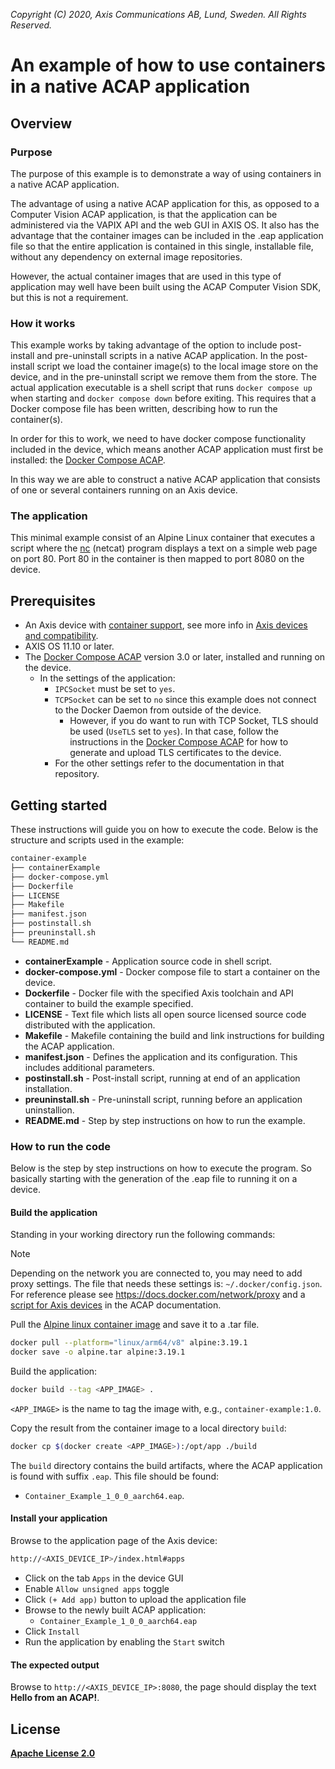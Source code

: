 *Copyright (C) 2020, Axis Communications AB, Lund, Sweden. All Rights Reserved.*

# An example of how to use containers in a native ACAP application

## Overview

### Purpose

The purpose of this example is to demonstrate a way of using containers in a native ACAP application.

The advantage of using a native ACAP application for this, as opposed to a Computer Vision ACAP application,
is that the application can be administered via the VAPIX API and the web GUI in AXIS OS. It also has
the advantage that the container images can be included in the .eap application file so that the entire
application is contained in this single, installable file, without any dependency on external image repositories.

However, the actual container images that are used in this type of application may well have been built
using the ACAP Computer Vision SDK, but this is not a requirement.

### How it works

This example works by taking advantage of the option to include post-install and pre-uninstall scripts
in a native ACAP application. In the post-install script we load the container image(s) to the local
image store on the device, and in the pre-uninstall script we remove them from the store. The actual
application executable is a shell script that runs `docker compose up` when starting and
`docker compose down` before exiting. This requires that a Docker compose file has been written, describing
how to run the container(s).

In order for this to work, we need to have docker compose functionality included in the device, which
means another ACAP application must first be installed: the [Docker Compose ACAP][docker-compose-acap].

In this way we are able to construct a native ACAP application that consists of one or several containers
running on an Axis device.

### The application

This minimal example consist of an Alpine Linux container that executes a script where the [nc][nc-man]
(netcat) program displays a text on a simple web page on port 80. Port 80 in the container is then mapped
to port 8080 on the device.

## Prerequisites

- An Axis device with [container support](https://www.axis.com/support/tools/product-selector/shared/%5B%7B%22index%22%3A%5B10%2C2%5D%2C%22value%22%3A%22Yes%22%7D%5D), see more info in [Axis devices and compatibility](https://axiscommunications.github.io/acap-documentation/docs/axis-devices-and-compatibility/#acap-computer-vision-sdk-hardware-compatibility).
- AXIS OS 11.10 or later.
- The [Docker Compose ACAP][docker-compose-acap] version 3.0 or later,
  installed and running on the device.
  - In the settings of the application:
    - `IPCSocket` must be set to `yes`.
    - `TCPSocket` can be set to `no` since this example does not connect to the
      Docker Daemon from outside of the device.
      - However, if you do want to run with TCP Socket, TLS should be used
        (`UseTLS` set to `yes`).  In that case, follow the instructions in the
        [Docker Compose ACAP][docker-compose-acap] for how to generate and
        upload TLS certificates to the device.
    - For the other settings refer to the documentation in that repository.

## Getting started

These instructions will guide you on how to execute the code. Below is the
structure and scripts used in the example:

```sh
container-example
├── containerExample
├── docker-compose.yml
├── Dockerfile
├── LICENSE
├── Makefile
├── manifest.json
├── postinstall.sh
├── preuninstall.sh
└── README.md
```

- **containerExample** - Application source code in shell script.
- **docker-compose.yml** - Docker compose file to start a container on the device.
- **Dockerfile** - Docker file with the specified Axis toolchain and API container to build the example specified.
- **LICENSE** - Text file which lists all open source licensed source code distributed with the application.
- **Makefile** - Makefile containing the build and link instructions for building the ACAP application.
- **manifest.json** - Defines the application and its configuration. This includes additional parameters.
- **postinstall.sh** - Post-install script, running at end of an application installation.
- **preuninstall.sh** - Pre-uninstall script, running before an application uninstallion.
- **README.md** - Step by step instructions on how to run the example.

### How to run the code

Below is the step by step instructions on how to execute the program. So
basically starting with the generation of the .eap file to running it on a
device.

#### Build the application

Standing in your working directory run the following commands:

> [!NOTE]
>
> Depending on the network you are connected to, you may need to add proxy settings.
> The file that needs these settings is: `~/.docker/config.json`. For reference please see
> https://docs.docker.com/network/proxy and a
> [script for Axis devices](https://axiscommunications.github.io/acap-documentation/docs/develop/build-install-run.html#configure-network-proxy-settings) in the ACAP documentation.

Pull the [Alpine linux container image][alpine] and save it to a .tar file.

```sh
docker pull --platform="linux/arm64/v8" alpine:3.19.1
docker save -o alpine.tar alpine:3.19.1
````

Build the application:

```sh
docker build --tag <APP_IMAGE> .
```

`<APP_IMAGE>` is the name to tag the image with, e.g., `container-example:1.0`.

Copy the result from the container image to a local directory `build`:

```sh
docker cp $(docker create <APP_IMAGE>):/opt/app ./build
```

The `build` directory contains the build artifacts, where the ACAP
application is found with suffix `.eap`. This file should be found:

- `Container_Example_1_0_0_aarch64.eap`.

#### Install your application

Browse to the application page of the Axis device:

```sh
http://<AXIS_DEVICE_IP>/index.html#apps
```

- Click on the tab `Apps` in the device GUI
- Enable `Allow unsigned apps` toggle
- Click `(+ Add app)` button to upload the application file
- Browse to the newly built ACAP application:
  - `Container_Example_1_0_0_aarch64.eap`
- Click `Install`
- Run the application by enabling the `Start` switch

#### The expected output

Browse to `http://<AXIS_DEVICE_IP>:8080`, the page should display the text
**Hello from an ACAP!**.

## License

**[Apache License 2.0](../LICENSE)**

<!-- Links to external references -->
<!-- markdownlint-disable MD034 -->
[alpine]: https://hub.docker.com/_/alpine
[docker-compose-acap]: https://github.com/AxisCommunications/docker-compose-acap
[nc-man]: https://www.commandlinux.com/man-page/man1/nc.1.html
<!-- markdownlint-enable MD034 -->